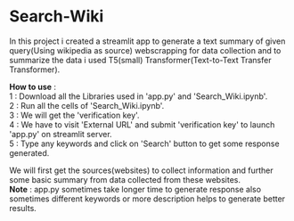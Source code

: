 # Search-Wiki

In this project i created a streamlit app to generate a text summary of given query(Using wikipedia as source) webscrapping for data collection and to summarize the data i used T5(small) Transformer(Text-to-Text Transfer Transformer).<br />

**How to use** : <br />
1 : Download all the Libraries used in 'app.py' and 'Search_Wiki.ipynb'.<br />
2 : Run all the cells of 'Search_Wiki.ipynb'.<br />
3 : We will get the 'verification key'.<br />
4 : We have to visit 'External URL' and submit 'verification key' to launch 'app.py' on streamlit server.<br />
5 : Type any keywords and click on 'Search' button to get some response generated.<br />

We will first get the sources(websites) to collect information and further some basic summary from data collected from these websites.<br />
**Note** : app.py sometimes take longer time to generate response also sometimes different keywords or more description helps to generate better results.
